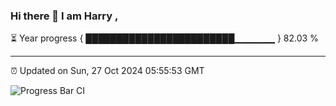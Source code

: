 ### Hi there 👋 I am Harry , 

⏳ Year progress { ████████████████████████▁▁▁▁▁▁ } 82.03 %

---

⏰ Updated on Sun, 27 Oct 2024 05:55:53 GMT

![Progress Bar CI](https://github.com/duykhang68/duykhang68/workflows/Progress%20Bar%20CI/badge.svg)
